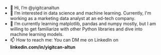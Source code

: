 - 👋 Hi, I’m @yigitcanaltun
- 👀 I’m interested in data science and machine learning. Currently, I'm working as a marketing data analyst at an ed-tech company.
- 🌱 I’m currently learning matplotlib, pandas and numpy mostly, but I am willing to get familiarize with other Python libraries and dive into machine learning models. 
- 📫 How to reach me: You can DM me on LinkedIn on **linkedin.com/in/yigitcan-altun**

<!---
yigitcanaltun/yigitcanaltun is a ✨ special ✨ repository because its `README.md` (this file) appears on your GitHub profile.
You can click the Preview link to take a look at your changes.
--->

